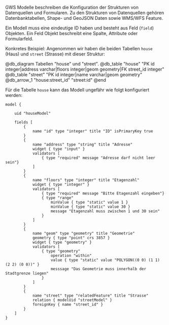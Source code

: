 GWS Modelle beschreiben die Konfiguration der Strukturen von Datenquellen und Formularen. Zu den Strukturen von Datenquellen gehören Datenbanktabellen, Shape- und GeoJSON Daten sowie WMS/WFS Feature.

Ein Modell muss eine eindeutige ID haben und besteht aus Feld (`field`) Objekten. Ein Feld Objekt beschreibt eine Spalte, Attribute oder Formularfeld.

Konkretes Beispiel: Angenommen wir haben die beiden Tabellen `house` (Haus)  und `street` (Strasse) mit dieser Struktur:

@db_diagram
Tabellen "house" und "street".
@db_table "house" "PK id integer|address varchar|floors integer|geom geometry|FK street_id integer"
@db_table "street" "PK id integer|name varchar|geom geometry"
@db_arrow_1 "house:street_id" "street:id"
@end


Für die Tabelle `house` kann das Modell ungefähr wie folgt konfiguriert werden:

```
model {

    uid "houseModel"

    fields [
        {
            name "id" type "integer" title "ID" isPrimaryKey true
        }
        {
            name "address" type "string" title "Adresse"
            widget { type "input" }
            validators [
                { type "required" message "Adresse darf nicht leer sein"}
            ]
        }
        {
            name "floors" type "integer" title "Etagenzahl"
            widget { type "integer" }
            validators [
                { type "required" message "Bitte Etagenzahl eingeben"}
                { type "range"
                    minValue { type "static" value 1 }
                    minValue { type "static" value 30 }
                    message "Etagenzahl muss zwischen 1 und 30 sein"
                }
            ]
        }
        {
            name "geom" type "geometry" title "Geometrie"
            geometry { type "point" crs 3857 }
            widget { type "geometry" }
            validators [
                { type "geometry"
                    operation "within"
                    value { type "static" value "POLYGON((0 0) (1 1) (2 2) (0 0))" }
                    messsage "Das Geometrie muss innerhalb der Stadtgrenze liegen"
                }
            ]
        }
        {
            name "street" type "relatedFeature" title "Strasse"
            relation { modelUid "streetModel" }
            foreignKey { name "street_id" }
        }
    ]
}
```






